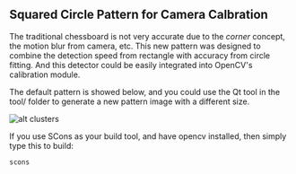 Squared Circle Pattern for Camera Calbration
---

The traditional chessboard is not very accurate due to the *corner* concept, the motion blur from camera, etc. 
This new pattern was designed to combine the detection speed from rectangle with accuracy from circle fitting. 
And this detector could be easily integrated into OpenCV's calibration module.

The default pattern is showed below, and you could use the Qt tool in the tool/ folder to generate a new pattern image with a different size.

![alt clusters](https://github.com/blackball/SquaredCirclePattern/raw/master/pattern.png)

If you use SCons as your build tool, and have opencv installed, then simply type this to build:
```python
scons
```
